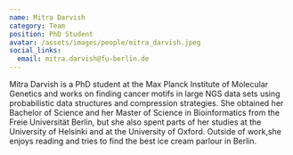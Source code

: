 ```yaml
---
name: Mitra Darvish
category: Team
position: PhD Student
avatar: /assets/images/people/mitra_darvish.jpeg
social_links:
  email: mitra.darvish@fu-berlin.de
---
```


Mitra Darvish is a PhD student at the Max Planck Institute of Molecular Genetics and works on finding cancer motifs in large NGS data sets using probabilistic data structures and compression strategies. She obtained her Bachelor of Science and her Master of Science in Bioinformatics from the Freie Universität Berlin, but she also spent parts of her studies at the University of Helsinki and at the University of Oxford. Outside of work,she enjoys reading and tries to find the best ice cream parlour in Berlin.
